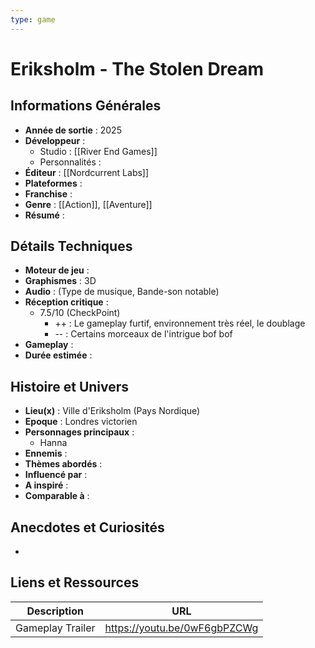 ```yaml
---
type: game
---
```


# Eriksholm - The Stolen Dream

## Informations Générales

- **Année de sortie** : 2025
- **Développeur** : 
	- Studio : [[River End Games]]
	- Personnalités : 
- **Éditeur** : [[Nordcurrent Labs]]
- **Plateformes** : 
- **Franchise** : 
- **Genre** : [[Action]], [[Aventure]]
- **Résumé** : 

## Détails Techniques
- **Moteur de jeu** : 
- **Graphismes** : 3D
- **Audio** : (Type de musique, Bande-son notable)
- **Réception critique** : 
	- 7.5/10 (CheckPoint)
		- ++ : Le gameplay furtif, environnement très réel, le doublage
		- -- : Certains morceaux de l'intrigue bof bof
- **Gameplay** :
- **Durée estimée** : 

## Histoire et Univers
- **Lieu(x)** : Ville d'Eriksholm (Pays Nordique)
- **Epoque** : Londres victorien
- **Personnages principaux** : 
	- Hanna
- **Ennemis** :
- **Thèmes abordés** : 
- **Influencé par** :
- **A inspiré** : 
- **Comparable à** :
## Anecdotes et Curiosités
- 
## Liens et Ressources

| Description      | URL                          |
| ---------------- | ---------------------------- |
| Gameplay Trailer | https://youtu.be/0wF6gbPZCWg |
